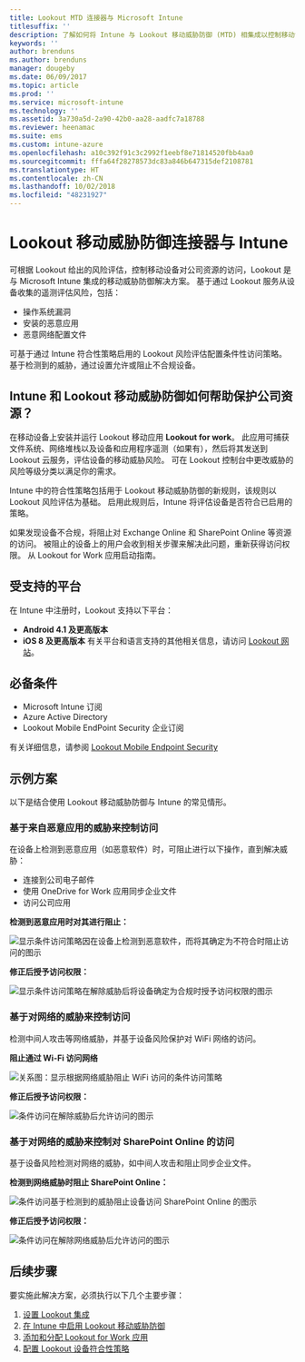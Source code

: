 ```yaml
---
title: Lookout MTD 连接器与 Microsoft Intune
titlesuffix: ''
description: 了解如何将 Intune 与 Lookout 移动威胁防御 (MTD) 相集成以控制移动设备对公司资源的访问。
keywords: ''
author: brenduns
ms.author: brenduns
manager: dougeby
ms.date: 06/09/2017
ms.topic: article
ms.prod: ''
ms.service: microsoft-intune
ms.technology: ''
ms.assetid: 3a730a5d-2a90-42b0-aa28-aadfc7a18788
ms.reviewer: heenamac
ms.suite: ems
ms.custom: intune-azure
ms.openlocfilehash: a10c392f91c3c2992f1eebf8e71814520fbb4aa0
ms.sourcegitcommit: fffa64f28278573dc83a846b647315def2108781
ms.translationtype: HT
ms.contentlocale: zh-CN
ms.lasthandoff: 10/02/2018
ms.locfileid: "48231927"
---
```

# <a name="lookout-mobile-threat-defense-connector-with-intune"></a>Lookout 移动威胁防御连接器与 Intune

可根据 Lookout 给出的风险评估，控制移动设备对公司资源的访问，Lookout 是与 Microsoft Intune 集成的移动威胁防御解决方案。 基于通过 Lookout 服务从设备收集的遥测评估风险，包括：
- 操作系统漏洞
- 安装的恶意应用
- 恶意网络配置文件

可基于通过 Intune 符合性策略启用的 Lookout 风险评估配置条件性访问策略。 基于检测到的威胁，通过设置允许或阻止不合规设备。

## <a name="how-do-intune-and-lookout-mobile-threat-defense-help-protect-company-resources"></a>Intune 和 Lookout 移动威胁防御如何帮助保护公司资源？
在移动设备上安装并运行 Lookout 移动应用 **Lookout for work**。 此应用可捕获文件系统、网络堆栈以及设备和应用程序遥测（如果有），然后将其发送到 Lookout 云服务，评估设备的移动威胁风险。 可在 Lookout 控制台中更改威胁的风险等级分类以满足你的需求。  

Intune 中的符合性策略包括用于 Lookout 移动威胁防御的新规则，该规则以 Lookout 风险评估为基础。 启用此规则后，Intune 将评估设备是否符合已启用的策略。

如果发现设备不合规，将阻止对 Exchange Online 和 SharePoint Online 等资源的访问。 被阻止的设备上的用户会收到相关步骤来解决此问题，重新获得访问权限。 从 Lookout for Work 应用启动指南。

## <a name="supported-platforms"></a>受支持的平台
在 Intune 中注册时，Lookout 支持以下平台：
* **Android 4.1 及更高版本**
* **iOS 8 及更高版本** 有关平台和语言支持的其他相关信息，请访问 [Lookout 网站](https://personal.support.lookout.com/hc/articles/114094140253)。

## <a name="prerequisites"></a>必备条件
* Microsoft Intune 订阅
* Azure Active Directory
* Lookout Mobile EndPoint Security 企业订阅  

有关详细信息，请参阅 [Lookout Mobile Endpoint Security](https://www.lookout.com/products/mobile-endpoint-security)

## <a name="sample-scenarios"></a>示例方案

以下是结合使用 Lookout 移动威胁防御与 Intune 的常见情形。

### <a name="control-access-based-on-threats-from-malicious-apps"></a>基于来自恶意应用的威胁来控制访问
在设备上检测到恶意应用（如恶意软件）时，可阻止进行以下操作，直到解决威胁：
* 连接到公司电子邮件
* 使用 OneDrive for Work 应用同步企业文件
* 访问公司应用

**检测到恶意应用时对其进行阻止：**

![显示条件访问策略因在设备上检测到恶意软件，而将其确定为不符合时阻止访问的图示](./media/malicious-apps-blocked.png)

**修正后授予访问权限：**

![显示条件访问策略在解除威胁后将设备确定为合规时授予访问权限的图示](./media/malicious-apps-unblocked.png)

### <a name="control-access-based-on-threat-to-network"></a>基于对网络的威胁来控制访问
检测中间人攻击等网络威胁，并基于设备风险保护对 WiFi 网络的访问。

**阻止通过 Wi-Fi 访问网络**

![关系图：显示根据网络威胁阻止 WiFi 访问的条件访问策略](./media/network-wifi-blocked.png)

**修正后授予访问权限：**

![条件访问在解除威胁后允许访问的图示](./media/network-wifi-unblocked.png)
### <a name="control-access-to-sharepoint-online-based-on-threat-to-network"></a>基于对网络的威胁来控制对 SharePoint Online 的访问

基于设备风险检测对网络的威胁，如中间人攻击和阻止同步企业文件。

**检测到网络威胁时阻止 SharePoint Online：**

![条件访问基于检测到的威胁阻止设备访问 SharePoint Online 的图示](./media/network-spo-blocked.png)


**修正后授予访问权限：**

![条件访问在解除网络威胁后允许访问的图示](./media/network-spo-unblocked.png)

## <a name="next-steps"></a>后续步骤
要实施此解决方案，必须执行以下几个主要步骤：
1.  [设置 Lookout 集成](lookout-mtd-connector-integration.md)
2.  [在 Intune 中启用 Lookout 移动威胁防御](mtd-connector-enable.md)
3.  [添加和分配 Lookout for Work 应用](mtd-apps-ios-app-configuration-policy-add-assign.md)
4.  [配置 Lookout 设备符合性策略](mtd-device-compliance-policy-create.md)
